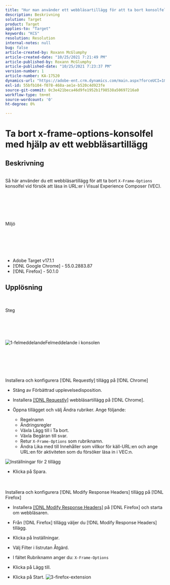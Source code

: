 ```yaml
---
title: "Hur man använder ett webbläsartillägg för att ta bort konsolfel för x-frame-options"
description: Beskrivning
solution: Target
product: Target
applies-to: "Target"
keywords: "KCS"
resolution: Resolution
internal-notes: null
bug: false
article-created-by: Roxann McGlumphy
article-created-date: "10/25/2021 7:21:49 PM"
article-published-by: Roxann McGlumphy
article-published-date: "10/25/2021 7:23:37 PM"
version-number: 1
article-number: KA-17520
dynamics-url: "https://adobe-ent.crm.dynamics.com/main.aspx?forceUCI=1&pagetype=entityrecord&etn=knowledgearticle&id=833768cb-c835-ec11-b6e6-000d3a3485ea"
exl-id: 55bfb104-f078-468a-ae1e-b520c4d923fe
source-git-commit: 0c3e421beca46d9fe1952b1f98538a50697216a0
workflow-type: tm+mt
source-wordcount: '0'
ht-degree: 0%

---
```


# Ta bort x-frame-options-konsolfel med hjälp av ett webbläsartillägg

## Beskrivning

<br>Så här använder du ett webbläsartillägg för att ta bort `X-Frame-Options` konsolfel vid försök att läsa in URL:er i Visual Experience Composer (VEC).<br><br><br> <br><br> <br><br>Miljö<br><br><br><br> <br><br>
- Adobe Target v17.1.1
- [!DNL Google Chrome] - 55.0.2883.87
- [!DNL Firefox] - 50.1.0



## Upplösning

<br><br>Steg<br><br><br><br><br><br>![1-felmeddelande](https://helpx.adobe.com/content/dam/help/en/target/kb/how-to-use-a-browser-extension-to-remove-x-frame-options-console/jcr%3acontent/main-pars/image/1-errormessage.jpg "1-felmeddelande")Felmeddelande i konsolen<br><br><br><br><br> <br><br>Installera och konfigurera [!DNL Requestly] tillägg på [!DNL Chrome]
- Stäng av Förbättrad upplevelsedisposition.


- Installera [[!DNL Requestly]](https://chrome.google.com/webstore/detail/requestly/mdnleldcmiljblolnjhpnblkcekpdkpa?hl=en) webbläsartillägg på [!DNL Chrome].


- Öppna tillägget och välj Ändra rubriker. Ange följande:

   - Regelnamn
   - Ändringsregler
   - Växla Lägg till i Ta bort.
   - Växla Begäran till svar.
   - Retur `X-Frame-Options` som rubriknamn.
   - Ändra Lika med till Innehåller som villkor för käll-URL:en och ange URL:en för aktiviteten som du försöker läsa in i VEC:n.

![Inställningar för 2 tillägg](https://helpx.adobe.com/content/dam/help/en/target/kb/how-to-use-a-browser-extension-to-remove-x-frame-options-console/jcr%3acontent/main-pars/procedure/proc_par/step_2/step_par/image/2-extension-settings.png "Inställningar för 2 tillägg")


- Klicka på Spara.



 <br><br>Installera och konfigurera [!DNL Modify Response Headers] tillägg på [!DNL Firefox]
- Installera [[!DNL Modify Response Headers]](https://addons.mozilla.org/en-us/firefox/addon/modify-response-headers/) på [!DNL Firefox] och starta om webbläsaren.


- Från [!DNL Firefox] tillägg väljer du [!DNL Modify Response Headers] tillägg.


- Klicka på Inställningar.


- Välj Filter i listrutan Åtgärd.


- I fältet Rubriknamn anger du: `X-Frame-Options`


- Klicka på Lägg till.


- Klicka på Start.
   ![3-firefox-extension](https://helpx.adobe.com/content/dam/help/en/target/kb/how-to-use-a-browser-extension-to-remove-x-frame-options-console/jcr%3acontent/main-pars/procedure_1532616470/proc_par/step_1817832849/step_par/image/3-firefox-extension.png "3-firefox-extension")
